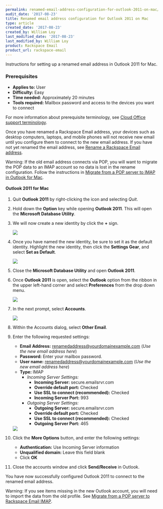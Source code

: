 ```yaml
---
permalink: renamed-email-address-configuration-for-outlook-2011-on-mac/
audit_date: '2017-08-23'
title: Renamed email address configuration for Outlook 2011 on Mac
type: article
created_date: '2017-08-23'
created_by: William Loy
last_modified_date: '2017-08-23'
last_modified_by: William Loy
product: Rackspace Email
product_url: rackspace-email
---
```


Instructions for setting up a renamed email address in Outlook 2011 for Mac.

### Prerequisites

- **Applies to:** User
- **Difficulty:** Easy
- **Time needed:** Approximately 20 minutes
- **Tools required:**  Mailbox password and access to the devices you want to connect

For more information about prerequisite terminology, see [Cloud Office support terminology](/how-to/cloud-office-support-terminology/).

Once you have renamed a Rackspace Email address, your devices such as desktop computers, laptops, and mobile phones will not receive new email until you configure them to connect to the new email address. If you have not yet renamed the email address, see [Rename a Rackspace Email address](/how-to/rename-a-rackspace-email-mailbox/).

Warning: If the old email address connects via POP, you will want to migrate the POP data to an IMAP account so no data is lost in the rename configuration. Follow the instructions in [Migrate from a POP server to IMAP in Outlook for Mac](/how-to/migrating-from-a-pop-server-to-rackspace-email-imap-using-outlook-2011-mac/).


#### Outlook 2011 for Mac


1. Quit **Outlook 2011** by right-clicking the icon and selecting *Quit*.

2. Hold down the **Option** key while opening **Outlook 2011**. This will open the **Microsoft Database Utility**.

3. We will now create a new identity by click the **+** sign.

    <img src="{% asset_path rackspace-email/renamed-email-address-configuration-for-outlook-2011-on-mac/microsoft-database-utility.png %}" />

4. Once you have named the new identity, be sure to set it as the default identity. Highlight the new identity, then click the **Settings Gear**, and select **Set as Default**.

    <img src="{% asset_path rackspace-email/renamed-email-address-configuration-for-outlook-2011-on-mac/microsoft-database-utility-default.png %}" />

5. Close the **Microsoft Database Utility** and open **Outlook 2011**.

6. Once **Outlook 2011** is open, select the **Outlook** option from the ribbon in the upper left-hand corner and select **Preferences** from the drop down menu.

    <img src="{% asset_path rackspace-email/renamed-email-address-configuration-for-outlook-2011-on-mac/outlook_dropdown.png %}" />

7. In the next prompt, select **Accounts**.

    <img src="{% asset_path rackspace-email/renamed-email-address-configuration-for-outlook-2011-on-mac/ol2011-accounts.png %}" />

8. Within the Accounts dialog, select **Other Email**.

9. Enter the following requested settings:

    - **Email Address:** renamedaddress@yourdomainexample.com (*Use the new email address here*)
    - **Password:** Enter your mailbox password.
    - **User name:** renamedaddress@yourdomainexample.com (*Use the new email address here*)
    - **Type:** IMAP
        - *Incoming Server Settings:*
            - **Incoming Server:** secure.emailsrvr.com
            - **Override default port:** Checked
            - **Use SSL to connect (recommended):** Checked
            - **Incoming Server Port:** 993
        - *Outgoing Server Settings:*
            - **Outgoing Server:** secure.emailsrvr.com
            - **Override default port:** Checked
            - **Use SSL to connect (recommended):** Checked
            - **Outgoing Server Port:** 465

    <img src="{% asset_path rackspace-email/renamed-email-address-configuration-for-outlook-2011-on-mac/server-settings.png %}" />



10. Click the **More Options** button, and enter the following settings:

    - **Authentication:** Use Incoming Server information
    - **Unqualified domain:** Leave this field blank
    - Click **OK**

11. Close the accounts window and click **Send/Receive** in Outlook.

You have now successfully configured Outlook 2011 to connect to the renamed email address.

Warning: If you see items missing in the new Outlook account, you will need to import the data from the old profile. See [Migrate from a POP server to Rackspace Email IMAP](/how-to/migrating-from-a-pop-server-to-rackspace-email-imap-using-outlook-2011-mac/).
